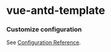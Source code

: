 # vue-antd-template



### Customize configuration
See [Configuration Reference](https://cli.vuejs.org/config/).
